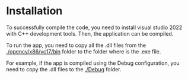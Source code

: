 # Installation

To successfully compile the code, you need to install visual studio 2022 with C++ development tools.
Then, the application can be compiled.

To run the app, you need to copy all the .dll files from the [./opencv/x86/vc17/bin](./opencv/x86/vc17/bin/) folder to the folder where is the .exe file.

For example, if the app is compiled using the Debug configuration, you need to copy the .dll files to the [./Debug](./Debug/) folder.